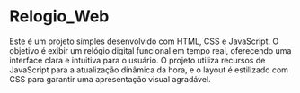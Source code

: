 # Relogio_Web

Este é um projeto simples desenvolvido com HTML, CSS e JavaScript. O objetivo é exibir um relógio digital funcional em tempo real, oferecendo uma interface clara e intuitiva para o usuário. O projeto utiliza recursos de JavaScript para a atualização dinâmica da hora, e o layout é estilizado com CSS para garantir uma apresentação visual agradável.
